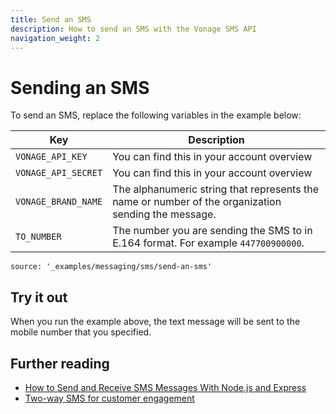 ```yaml
---
title: Send an SMS
description: How to send an SMS with the Vonage SMS API
navigation_weight: 2
---
```


# Sending an SMS

To send an SMS, replace the following variables in the example below:

Key | Description
-- | --
`VONAGE_API_KEY` | You can find this in your account overview
`VONAGE_API_SECRET` | You can find this in your account overview
`VONAGE_BRAND_NAME` | The alphanumeric string that represents the name or number of the organization sending the message.
`TO_NUMBER` | The number you are sending the SMS to in E.164  format. For example `447700900000`.


```code_snippets
source: '_examples/messaging/sms/send-an-sms'
```
## Try it out

When you run the example above, the text message will be sent to the mobile number that you specified.

## Further reading

* [How to Send and Receive SMS Messages With Node.js and Express](https://www.nexmo.com/blog/2019/09/16/how-to-send-and-receive-sms-messages-with-node-js-and-express-dr)
* [Two-way SMS for customer engagement](/tutorials/two-way-sms-for-customer-engagement)
